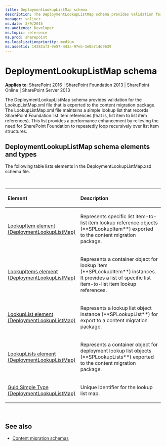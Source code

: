 ```yaml
---
title: DeploymentLookupListMap schema
description: The DeploymentLookupListMap schema provides validation for the LookupListMap.xml file that is exported to the content migration package.
manager: soliver
ms.date: 3/9/2015
ms.audience: Developer
ms.topic: reference
ms.prod: sharepoint
ms.localizationpriority: medium
ms.assetid: 14383af3-0e57-443a-97eb-3e0a714d9639
---
```


# DeploymentLookupListMap schema

**Applies to**: SharePoint 2016 | SharePoint Foundation 2013 | SharePoint Online | SharePoint Server 2013

The DeploymentLookupListMap schema provides validation for the LookupListMap.xml file that is exported to the content migration package. The LookupListMap.xml file maintains a simple lookup list that records SharePoint Foundation list item references (that is, list item to list item references). This list provides a performance enhancement by relieving the need for SharePoint Foundation to repeatedly loop recursively over list item structures.

## DeploymentLookupListMap schema elements and types

The following table lists elements in the DeploymentLookupListMap.xsd schema file.

<br/>

<table>
<colgroup>
<col width="40%" />
<col width="60%" />
</colgroup>
<thead>
<tr class="header">
<th align="left"><p>Element</p></th>
<th align="left"><p>Description</p></th>
</tr>
</thead>
<tbody>
<tr class="odd">
<td align="left"><p><span><a href="lookupitem-element-deploymentlookuplistmap.md">LookupItem element (DeploymentLookupListMap)</a></span></p></td>
<td align="left"><p>Represents specific list item-to-list item lookup reference objects (**SPLookupItem**) exported to the content migration package.</p></td>
</tr>
<tr class="even">
<td align="left"><p><span><a href="lookupitems-element-deploymentlookuplistmap.md">LookupItems element (DeploymentLookupListMap)</a></span></p></td>
<td align="left"><p>Represents a container object for lookup item (**SPLookupItem**) instances. It provides a list of specific list item-to-list item lookup references.</p></td>
</tr>
<tr class="odd">
<td align="left"><p><span><a href="lookuplist-element-deploymentlookuplistmap.md">LookupList element (DeploymentLookupListMap)</a></span></p></td>
<td align="left"><p>Represents a lookup list object instance (**SPLookupList**) for export to a content migration package.</p></td>
</tr>
<tr class="even">
<td align="left"><p><span><a href="lookuplists-element-deploymentlookuplistmap.md">LookupLists element (DeploymentLookupListMap)</a></span></p></td>
<td align="left"><p>Represents a container object for deployment lookup list objects (**SPLookupLists**) exported to the content migration package.</p></td>
</tr>
<tr class="odd">
<td align="left"><p><span><a href="guid-simple-type-deploymentlookuplistmap.md">Guid Simple Type (DeploymentLookupListMap)</a></span></p></td>
<td align="left"><p>Unique identifier for the lookup list map.</p></td>
</tr>
</tbody>
</table>

<br/>

## See also

- [Content migration schemas](content-migration-schemas.md)








